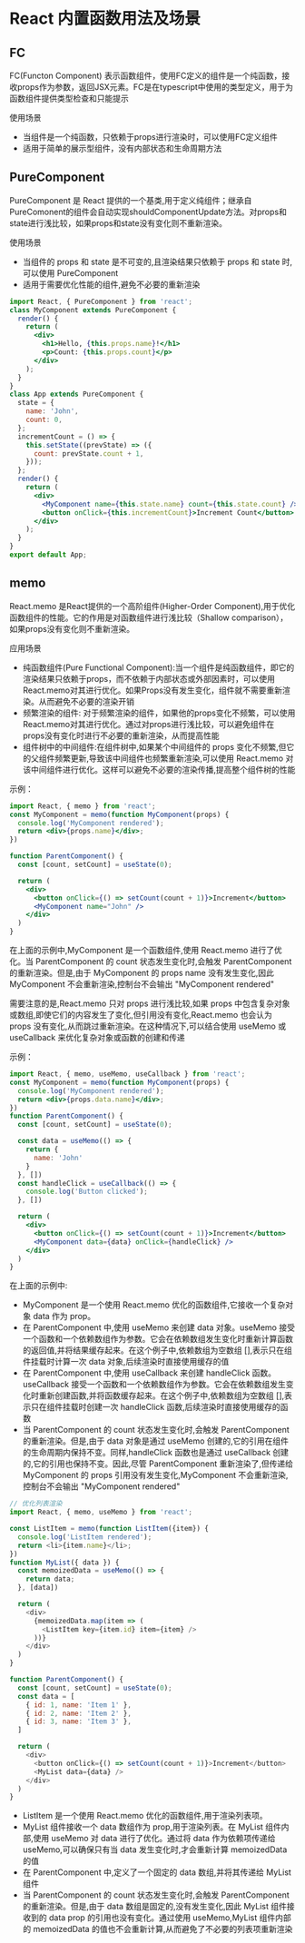 # React 内置函数用法及场景

## FC

FC(Functon Component) 表示函数组件，使用FC定义的组件是一个纯函数，接收props作为参数，返回JSX元素。FC是在typescript中使用的类型定义，用于为函数组件提供类型检查和只能提示

使用场景

- 当组件是一个纯函数，只依赖于props进行渲染时，可以使用FC定义组件
- 适用于简单的展示型组件，没有内部状态和生命周期方法

## PureComponent

PureComponent 是 React 提供的一个基类,用于定义纯组件；继承自PureComonent的组件会自动实现shouldComponentUpdate方法。对props和state进行浅比较，如果props和state没有变化则不重新渲染。

使用场景

- 当组件的 props 和 state 是不可变的,且渲染结果只依赖于 props 和 state 时,可以使用 PureComponent
- 适用于需要优化性能的组件,避免不必要的重新渲染

```jsx
import React, { PureComponent } from 'react';
class MyComponent extends PureComponent {
  render() {
    return (
      <div>
        <h1>Hello, {this.props.name}!</h1>
        <p>Count: {this.props.count}</p>
      </div>
    );
  }
}
class App extends PureComponent {
  state = {
    name: 'John',
    count: 0,
  };
  incrementCount = () => {
    this.setState((prevState) => ({
      count: prevState.count + 1,
    }));
  };
  render() {
    return (
      <div>
        <MyComponent name={this.state.name} count={this.state.count} />
        <button onClick={this.incrementCount}>Increment Count</button>
      </div>
    );
  }
}
export default App;
```

## memo

React.memo 是React提供的一个高阶组件(Higher-Order Component),用于优化函数组件的性能。它的作用是对函数组件进行浅比较（Shallow comparison），如果props没有变化则不重新渲染。

应用场景

- 纯函数组件(Pure Functional Component):当一个组件是纯函数组件，即它的渲染结果只依赖于props，而不依赖于内部状态或外部因素时，可以使用React.memo对其进行优化。如果Props没有发生变化，组件就不需要重新渲染。从而避免不必要的渲染开销
- 频繁渲染的组件: 对于频繁渲染的组件，如果他的props变化不频繁，可以使用React.memo对其进行优化。通过对props进行浅比较，可以避免组件在props没有变化时进行不必要的重新渲染，从而提高性能
- 组件树中的中间组件:在组件树中,如果某个中间组件的 props 变化不频繁,但它的父组件频繁更新,导致该中间组件也频繁重新渲染,可以使用 React.memo 对该中间组件进行优化。这样可以避免不必要的渲染传播,提高整个组件树的性能

示例：

```jsx
import React, { memo } from 'react';
const MyComponent = memo(function MyComponent(props) {
  console.log('MyComponent rendered');
  return <div>{props.name}</div>;
})

function ParentComponent() {
  const [count, setCount] = useState(0);

  return (
    <div>
      <button onClick={() => setCount(count + 1)}>Increment</button>
      <MyComponent name="John" />
    </div>
  )
}
```

在上面的示例中,MyComponent 是一个函数组件,使用 React.memo 进行了优化。当 ParentComponent 的 count 状态发生变化时,会触发 ParentComponent 的重新渲染。但是,由于 MyComponent 的 props name 没有发生变化,因此 MyComponent 不会重新渲染,控制台不会输出 "MyComponent rendered"

需要注意的是,React.memo 只对 props 进行浅比较,如果 props 中包含复杂对象或数组,即使它们的内容发生了变化,但引用没有变化,React.memo 也会认为 props 没有变化,从而跳过重新渲染。在这种情况下,可以结合使用 useMemo 或 useCallback 来优化复杂对象或函数的创建和传递

示例：

```jsx
import React, { memo, useMemo, useCallback } from 'react';
const MyComponent = memo(function MyComponent(props) {
  console.log('MyComponent rendered');
  return <div>{props.data.name}</div>;
})
function ParentComponent() {
  const [count, setCount] = useState(0);

  const data = useMemo(() => {
    return {
      name: 'John'
    }
  }, [])
  const handleClick = useCallback(() => {
    console.log('Button clicked');
  }, [])

  return (
    <div>
      <button onClick={() => setCount(count + 1)}>Increment</button>
      <MyComponent data={data} onClick={handleClick} />
    </div>
  )
}
```

在上面的示例中:

- MyComponent 是一个使用 React.memo 优化的函数组件,它接收一个复杂对象 data 作为 prop。
- 在 ParentComponent 中,使用 useMemo 来创建 data 对象。useMemo 接受一个函数和一个依赖数组作为参数。它会在依赖数组发生变化时重新计算函数的返回值,并将结果缓存起来。在这个例子中,依赖数组为空数组 [],表示只在组件挂载时计算一次 data 对象,后续渲染时直接使用缓存的值
- 在 ParentComponent 中,使用 useCallback 来创建 handleClick 函数。useCallback 接受一个函数和一个依赖数组作为参数。它会在依赖数组发生变化时重新创建函数,并将函数缓存起来。在这个例子中,依赖数组为空数组 [],表示只在组件挂载时创建一次 handleClick 函数,后续渲染时直接使用缓存的函数
- 当 ParentComponent 的 count 状态发生变化时,会触发 ParentComponent 的重新渲染。但是,由于 data 对象是通过 useMemo 创建的,它的引用在组件的生命周期内保持不变。同样,handleClick 函数也是通过 useCallback 创建的,它的引用也保持不变。因此,尽管 ParentComponent 重新渲染了,但传递给 MyComponent 的 props 引用没有发生变化,MyComponent 不会重新渲染,控制台不会输出 "MyComponent rendered"

```js
// 优化列表渲染
import React, { memo, useMemo } from 'react';

const ListItem = memo(function ListItem({item}) {
  console.log('ListItem rendered');
  return <li>{item.name}</li>;
})
function MyList({ data }) {
  const memoizedData = useMemo(() => {
    return data;
  }, [data])

  return (
    <div>
      {memoizedData.map(item => (
        <ListItem key={item.id} item={item} />
      ))}
    </div>
  )
}

function ParentComponent() {
  const [count, setCount] = useState(0);
  const data = [
    { id: 1, name: 'Item 1' },
    { id: 2, name: 'Item 2' },
    { id: 3, name: 'Item 3' },
  ]

  return (
    <div>
      <button onClick={() => setCount(count + 1)}>Increment</button>
      <MyList data={data} />
    </div>
  )
}
```

- ListItem 是一个使用 React.memo 优化的函数组件,用于渲染列表项。
- MyList 组件接收一个 data 数组作为 prop,用于渲染列表。在 MyList 组件内部,使用 useMemo 对 data 进行了优化。通过将 data 作为依赖项传递给 useMemo,可以确保只有当 data 发生变化时,才会重新计算 memoizedData 的值
- 在 ParentComponent 中,定义了一个固定的 data 数组,并将其传递给 MyList 组件
- 当 ParentComponent 的 count 状态发生变化时,会触发 ParentComponent 的重新渲染。但是,由于 data 数组是固定的,没有发生变化,因此 MyList 组件接收到的 data prop 的引用也没有变化。通过使用 useMemo,MyList 组件内部的 memoizedData 的值也不会重新计算,从而避免了不必要的列表项重新渲染
